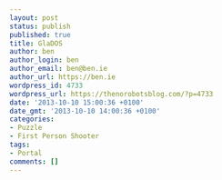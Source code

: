 ```yaml
---
layout: post
status: publish
published: true
title: GlaDOS
author: ben
author_login: ben
author_email: ben@ben.ie
author_url: https://ben.ie
wordpress_id: 4733
wordpress_url: https://thenorobotsblog.com/?p=4733
date: '2013-10-10 15:00:36 +0100'
date_gmt: '2013-10-10 14:00:36 +0100'
categories:
- Puzzle
- First Person Shooter
tags:
- Portal
comments: []
---
```


